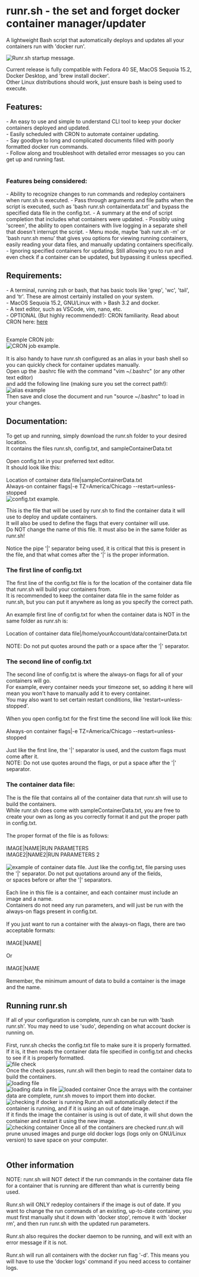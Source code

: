 # runr.sh - the set and forget docker container manager/updater
A lightweight Bash script that automatically deploys and updates all your containers run with 'docker run'.

<img src="https://i.imgur.com/wkCcY9R.png" alt="Runr.sh startup message.">
 
Current release is fully compatible with Fedora 40 SE, MacOS Sequoia 15.2, Docker Desktop, and 'brew install docker'.<br>Other Linux distributions should work, just ensure bash is being used to execute.

<h2>Features:</h2>
- An easy to use and simple to understand CLI tool to keep your docker containers deployed and updated.<br>
- Easily scheduled with CRON to automate container updating.<br>
- Say goodbye to long and complicated documents filled with poorly formatted docker run commands.<br>
- Follow along and troubleshoot with detailed error messages so you can get up and running fast.<br><br>
<h3>Features being considered:</h3>
- Ability to recognize changes to run commands and redeploy containers when runr.sh is executed.
- Pass through arguments and file paths when the script is executed, such as 'bash runr.sh containerdata.txt' and bypass the specified data file in the config.txt.
- A summary at the end of script completion that includes what containers were updated.
- Possibly using 'screen', the ability to open containers with live logging in a separate shell that doesn't interrupt the script.
- Menu mode, maybe 'bah runr.sh -m' or 'bash runr.sh menu' that gives you options for viewing running containers, easily reading your data files, and manually updating containers specifically.
- Ignoring specified containers for updating. Still allowing you to run and even check if a container can be updated, but bypassing it unless specified.

<h2>Requirements:</h2>
- A terminal, running zsh or bash, that has basic tools like 'grep', 'wc', 'tail', and 'tr'. These are almost certainly installed on your system.<br>
- MacOS Sequoia 15.2, GNU/Linux with > Bash 3.2 and docker.<br>
- A text editor, such as VSCode, vim, nano, etc.<br>
- OPTIONAL (But highly recommended!): CRON familiarity. Read about CRON here: <a href="https://www.howtogeek.com/devops/what-is-a-cron-job-and-how-do-you-use-them/">here</a><br><br>

Example CRON job:<br>
<img src="https://i.imgur.com/C3NnnSk.png" alt="CRON job example."><br><br>
It is also handy to have runr.sh configured as an alias in your bash shell so you can quickly check for container updates manually.<br>
Open up the .bashrc file with the command "vim ~/.bashrc" (or any other text editor)<br>and add the following line (making sure you set the correct path!):<br>
<img src="https://i.imgur.com/mGVOmR0.png" alt="alias example"><br>
Then save and close the document and run "source ~/.bashrc" to load in your changes.

<h2>Documentation:</h2>
To get up and running, simply download the runr.sh folder to your desired location.<br>
It contains the files runr.sh, config.txt, and sampleContainerData.txt<br><br>
Open config.txt in your preferred text editor.<br>
It should look like this:<br><br>
Location of container data file|sampleContainerData.txt<br>
Always-on container flags|-e TZ=America/Chicago --restart=unless-stopped<br>

<img src="https://i.imgur.com/qvB48YQ.png" alt="config.txt example.">

This is the file that will be used by runr.sh to find the container data it will use to deploy and update containers.<br>
It will also be used to define the flags that every container will use.<br>
Do NOT change the name of this file. It must also be in the same folder as runr.sh!<br><br>
Notice the pipe '|' separator being used, it is critical that this is present in the file, and that what comes after the '|' is the proper information.<br>
<h3>The first line of config.txt</h3>
The first line of the config.txt file is for the location of the container data file that runr.sh will build your containers from.<br>
It is recommended to keep the container data file in the same folder as runr.sh, but you can put it anywhere as long as you specify the correct path.<br><br>
An example first line of config.txt for when the container data is NOT in the same folder as runr.sh is:<br><br>
Location of container data file|/home/yourAccount/data/containerData.txt<br><br>
NOTE: Do not put quotes around the path or a space after the '|' separator.<br>
<h3>The second line of config.txt</h3>
The second line of config.txt is where the always-on flags for all of your containers will go.<br>
For example, every container needs your timezone set, so adding it here will mean you won't have to manually add it to every container.<br>
You may also want to set certain restart conditions, like 'restart=unless-stopped'.<br><br>
When you open config.txt for the first time the second line will look like this:<br><br>
Always-on container flags|-e TZ=America/Chicago --restart=unless-stopped<br><br>
Just like the first line, the '|' separator is used, and the custom flags must come after it.<br>
NOTE: Do not use quotes around the flags, or put a space after the '|' separator.<br>
<h3>The container data file:</h3>
The is the file that contains all of the container data that runr.sh will use to build the containers.<br>
While runr.sh does come with sampleContainerData.txt, you are free to create your own as long as you correctly format it and put the proper path in config.txt.<br><br>
The proper format of the file is as follows:<br><br>
IMAGE|NAME|RUN PARAMETERS<br>
IMAGE2|NAME2|RUN PARAMETERS 2<br><br>
<img src="https://i.imgur.com/2ZSQxcp.png" alt="example of container data file.">
Just like the config.txt, file parsing uses the '|' separator. Do not put quotations around any of the fields,<br>or spaces before or after the '|' separators.<br><br>
Each line in this file is a container, and each container must include an image and a name.<br>
Containers do not need any run parameters, and will just be run with the always-on flags present in config.txt.<br><br>
If you just want to run a container with the always-on flags, there are two acceptable formats:<br><br>
IMAGE|NAME|<br><br>
Or<br><br>
IMAGE|NAME<br><br>
Remember, the minimum amount of data to build a container is the image and the name.<br>
<h2>Running runr.sh</h2>
If all of your configuration is complete, runr.sh can be run with 'bash runr.sh'. You may need to use 'sudo', depending on what account docker is running on.<br><br>
First, runr.sh checks the config.txt file to make sure it is properly formatted.<br>
If it is, it then reads the container data file specified in config.txt and checks to see if it is properly formatted.<br>
<img src="https://i.imgur.com/84CrNbV.png" alt="file check"><br>
Once the check passes, runr.sh will then begin to read the container data to build the containers.<br>
<img src="https://i.imgur.com/bMvT5dq.png" alt="loading file"><br>
<img src="https://i.imgur.com/U63QhiD.png" alt="loading data in file">
<img src="https://i.imgur.com/ljKsMPt.png" alt="loaded container">
Once the arrays with the container data are complete, runr.sh moves to import them into docker.<br>
<img src="https://i.imgur.com/Doaxsl8.png" alt="checking if docker is running">
Runr.sh will automatically detect if the container is running, and if it is using an out of date image.<br>
If it finds the image the container is using is out of date, it will shut down the container and restart it using the new image.<br>
<img src="https://i.imgur.com/exN40bA.png" alt="checking container">
Once all of the containers are checked runr.sh will prune unused images and purge old docker logs (logs only on GNU/Linux version) to save space on your computer.<br><br>
<h2>Other information</h2>
NOTE: runr.sh will NOT detect if the run commands in the container data file for a container that is running are different than what is currently being used.<br><br>
Runr.sh will ONLY redeploy containers if the image is out of date. If you want to change the run commands of an existing, up-to-date container, you must first manually shut it down with 'docker stop', remove it with 'docker rm', and then run runr.sh with the updated run parameters.<br><br>
Runr.sh also requires the docker daemon to be running, and will exit with an error message if it is not.<br><br>
Runr.sh will run all containers with the docker run flag '-d'. This means you will have to use the 'docker logs' command if you need access to container logs. 
